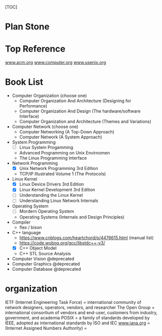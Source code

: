 [TOC]
# Plan Stone
# Top Reference
www.acm.org
www.computer.org
www.usenix.org

# Book List
+ Computer Organization (choose one)
    + Computer Organization And Architecture (Designing for Performance)
    + Computer Organization And Design (The hardware/software Interface)
    + Computer Organization and Architecture (Themes and Variations)
+ Computer Network (choose one)
    + Computer Networking (A Top-Down Approach)
    + Computer Network (A System Approach)
+ System Programming
    + [ ] Linux System Progamming
    + Advanced Programming on Unix Envirnomen
    + The Linux Programming Interface
+ Network Programming
    + [x] Unix Network Programming 3rd Edition
    + TCP/IP Illustrated Volume 1 (The Protocols)
+ Linux Kernel
    + [x] Linux Device Drivers 3rd  Edition
    + [x] Linux Kernel Development 3rd Edition
    + [ ] Understanding the Linux Kernel
    + [ ] Understanding Linux Network Internals
+ Operating System
    + [ ] Mordern Operating System
    + Operating Systems (Internals and Design Principles)
+ Compiler
    + flex / bison
+ C++ language
    + https://www.cnblogs.com/heartchord/p/4476615.html (manual list)
    + https://code.woboq.org/gcc/libstdc++-v3/
    + [x] C++ Object Model
    + C++ STL Source Analysis
+ Computer Vision   @deprecated
+ Computer Graphics @deprecated
+ Computer Database @deprecated

# organization
IETF (Internet Engineering Task Force) = international community of network designers, operators, vendors, and researcher
The Open Group = international consortium of vendors and end-user, customers from industry, government, and academia
POSIX = a family of standards developed by IEEE, adopted as international standards by ISO and IEC
www.iana.org = (Internet Assigned Numbers Authority) =
